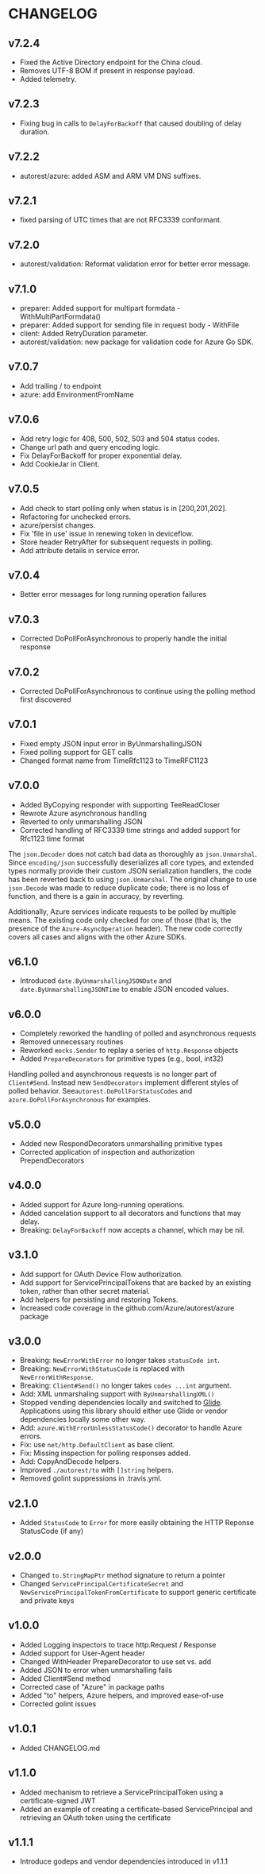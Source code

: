 # CHANGELOG

## v7.2.4
- Fixed the Active Directory endpoint for the China cloud.
- Removes UTF-8 BOM if present in response payload.
- Added telemetry.

## v7.2.3
- Fixing bug in calls to `DelayForBackoff` that caused doubling of delay duration.

## v7.2.2
- autorest/azure: added ASM and ARM VM DNS suffixes.

## v7.2.1
- fixed parsing of UTC times that are not RFC3339 conformant.

## v7.2.0
- autorest/validation: Reformat validation error for better error message.

## v7.1.0
- preparer: Added support for multipart formdata - WithMultiPartFormdata()
- preparer: Added support for sending file in request body - WithFile
- client: Added RetryDuration parameter.
- autorest/validation: new package for validation code for Azure Go SDK.

## v7.0.7
- Add trailing / to endpoint
- azure: add EnvironmentFromName

## v7.0.6
- Add retry logic for 408, 500, 502, 503 and 504 status codes.
- Change url path and query encoding logic.
- Fix DelayForBackoff for proper exponential delay.
- Add CookieJar in Client.

## v7.0.5
- Add check to start polling only when status is in [200,201,202].
- Refactoring for unchecked errors.
- azure/persist changes.
- Fix 'file in use' issue in renewing token in deviceflow.
- Store header RetryAfter for subsequent requests in polling.
- Add attribute details in service error.

## v7.0.4
- Better error messages for long running operation failures

## v7.0.3
- Corrected DoPollForAsynchronous to properly handle the initial response

## v7.0.2
- Corrected DoPollForAsynchronous to continue using the polling method first discovered

## v7.0.1
- Fixed empty JSON input error in ByUnmarshallingJSON
- Fixed polling support for GET calls
- Changed format name from TimeRfc1123 to TimeRFC1123

## v7.0.0
- Added ByCopying responder with supporting TeeReadCloser
- Rewrote Azure asynchronous handling
- Reverted to only unmarshalling JSON
- Corrected handling of RFC3339 time strings and added support for Rfc1123 time format

The `json.Decoder` does not catch bad data as thoroughly as `json.Unmarshal`. Since
`encoding/json` successfully deserializes all core types, and extended types normally provide
their custom JSON serialization handlers, the code has been reverted back to using
`json.Unmarshal`. The original change to use `json.Decode` was made to reduce duplicate
code; there is no loss of function, and there is a gain in accuracy, by reverting.

Additionally, Azure services indicate requests to be polled by multiple means. The existing code
only checked for one of those (that is, the presence of the `Azure-AsyncOperation` header).
The new code correctly covers all cases and aligns with the other Azure SDKs.

## v6.1.0
- Introduced `date.ByUnmarshallingJSONDate` and `date.ByUnmarshallingJSONTime` to enable JSON encoded values.

## v6.0.0
- Completely reworked the handling of polled and asynchronous requests
- Removed unnecessary routines
- Reworked `mocks.Sender` to replay a series of `http.Response` objects
- Added `PrepareDecorators` for primitive types (e.g., bool, int32)

Handling polled and asynchronous requests is no longer part of `Client#Send`. Instead new
`SendDecorators` implement different styles of polled behavior. See`autorest.DoPollForStatusCodes`
and `azure.DoPollForAsynchronous` for examples.

## v5.0.0
- Added new RespondDecorators unmarshalling primitive types
- Corrected application of inspection and authorization PrependDecorators

## v4.0.0
- Added support for Azure long-running operations.
- Added cancelation support to all decorators and functions that may delay.
- Breaking: `DelayForBackoff` now accepts a channel, which may be nil.

## v3.1.0
- Add support for OAuth Device Flow authorization.
- Add support for ServicePrincipalTokens that are backed by an existing token, rather than other secret material.
- Add helpers for persisting and restoring Tokens.
- Increased code coverage in the github.com/Azure/autorest/azure package

## v3.0.0
- Breaking: `NewErrorWithError` no longer takes `statusCode int`.
- Breaking: `NewErrorWithStatusCode` is replaced with `NewErrorWithResponse`.
- Breaking: `Client#Send()` no longer takes `codes ...int` argument.
- Add: XML unmarshaling support with `ByUnmarshallingXML()`
- Stopped vending dependencies locally and switched to [Glide](https://github.com/Masterminds/glide).
  Applications using this library should either use Glide or vendor dependencies locally some other way.
- Add: `azure.WithErrorUnlessStatusCode()` decorator to handle Azure errors.
- Fix: use `net/http.DefaultClient` as base client.
- Fix: Missing inspection for polling responses added.
- Add: CopyAndDecode helpers.
- Improved `./autorest/to` with `[]string` helpers.
- Removed golint suppressions in .travis.yml.

## v2.1.0

- Added `StatusCode` to `Error` for more easily obtaining the HTTP Reponse StatusCode (if any)

## v2.0.0

- Changed `to.StringMapPtr` method signature to return a pointer
- Changed `ServicePrincipalCertificateSecret` and `NewServicePrincipalTokenFromCertificate` to support generic certificate and private keys

## v1.0.0

- Added Logging inspectors to trace http.Request / Response
- Added support for User-Agent header
- Changed WithHeader PrepareDecorator to use set vs. add
- Added JSON to error when unmarshalling fails
- Added Client#Send method
- Corrected case of "Azure" in package paths
- Added "to" helpers, Azure helpers, and improved ease-of-use
- Corrected golint issues

## v1.0.1

- Added CHANGELOG.md

## v1.1.0

- Added mechanism to retrieve a ServicePrincipalToken using a certificate-signed JWT
- Added an example of creating a certificate-based ServicePrincipal and retrieving an OAuth token using the certificate

## v1.1.1

- Introduce godeps and vendor dependencies introduced in v1.1.1
